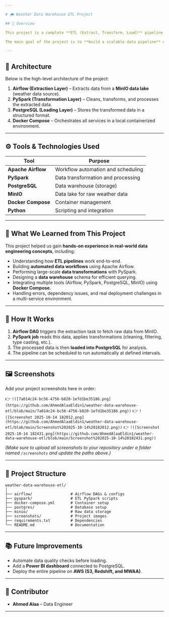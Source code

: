 ```yaml
---

# 🌦️ Weather Data Warehouse ETL Project

## 📘 Overview

This project is a complete **ETL (Extract, Transform, Load)** pipeline designed to collect weather data, process it, and load it into a **PostgreSQL data warehouse** for further analysis.

The main goal of the project is to **build a scalable data pipeline** using modern data engineering tools like **Apache Airflow**, **PySpark**, and **PostgreSQL**, ensuring data reliability, automation, and efficiency.

---
```


## 🧩 Architecture

Below is the high-level architecture of the project:

1. **Airflow (Extraction Layer)** – Extracts data from a **MinIO data lake** (weather data source).
2. **PySpark (Transformation Layer)** – Cleans, transforms, and processes the extracted data.
3. **PostgreSQL (Loading Layer)** – Stores the transformed data in a structured format.
4. **Docker Compose** – Orchestrates all services in a local containerized environment.

---

## ⚙️ Tools & Technologies Used

| Tool               | Purpose                            |
| ------------------ | ---------------------------------- |
| **Apache Airflow** | Workflow automation and scheduling |
| **PySpark**        | Data transformation and processing |
| **PostgreSQL**     | Data warehouse (storage)           |
| **MinIO**          | Data lake for raw weather data     |
| **Docker Compose** | Container management               |
| **Python**         | Scripting and integration          |

---

## 🧠 What We Learned from This Project

This project helped us gain **hands-on experience in real-world data engineering concepts**, including:

* Understanding how **ETL pipelines** work end-to-end.
* Building **automated data workflows** using Apache Airflow.
* Performing large-scale **data transformations** with PySpark.
* Designing a **data warehouse** schema for efficient querying.
* Integrating multiple tools (Airflow, PySpark, PostgreSQL, MinIO) using **Docker Compose**.
* Handling errors, dependency issues, and real deployment challenges in a multi-service environment.

---

## 🚀 How It Works

1. **Airflow DAG** triggers the extraction task to fetch raw data from MinIO.
2. **PySpark job** reads this data, applies transformations (cleaning, filtering, type casting, etc.).
3. The processed data is then **loaded into PostgreSQL** for analysis.
4. The pipeline can be scheduled to run automatically at defined intervals.

---

## 🖼️ Screenshots

Add your project screenshots here in order:

👉 `!([7a014c24-bc56-4756-b820-1efd1be35186.png](https://github.com/AhmedAlaaEldin1/weather-data-warehouse-etl/blob/main/7a014c24-bc56-4756-b820-1efd1be35186.png))`
👉 `!([Screenshot 2025-10-14 182012.png](https://github.com/AhmedAlaaEldin1/weather-data-warehouse-etl/blob/main/Screenshot%202025-10-14%20182012.png))`
👉 `!([Screenshot 2025-10-14 182431.png](https://github.com/AhmedAlaaEldin1/weather-data-warehouse-etl/blob/main/Screenshot%202025-10-14%20182431.png))`

*(Make sure to upload all screenshots to your repository under a folder named `/screenshots` and update the paths above.)*

---

## 🧩 Project Structure

```
weather-data-warehouse-etl/
│
├── airflow/                 # Airflow DAGs & configs
├── pyspark/                 # ETL PySpark scripts
├── docker-compose.yml       # Container setup
├── postgres/                # Database setup
├── minio/                   # Raw data storage
├── screenshots/             # Project images
├── requirements.txt         # Dependencies
└── README.md                # Documentation
```

---

## 📚 Future Improvements

* Automate data quality checks before loading.
* Add a **Power BI dashboard** connected to PostgreSQL.
* Deploy the entire pipeline on **AWS (S3, Redshift, and MWAA)**.

---

## 👥 Contributor

* **Ahmed Alaa** – Data Engineer

---
